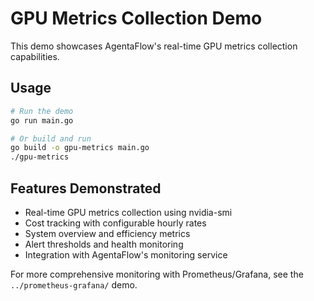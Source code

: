 # GPU Metrics Collection Demo

This demo showcases AgentaFlow's real-time GPU metrics collection capabilities.

## Usage

```bash
# Run the demo
go run main.go

# Or build and run
go build -o gpu-metrics main.go
./gpu-metrics
```

## Features Demonstrated

- Real-time GPU metrics collection using nvidia-smi
- Cost tracking with configurable hourly rates
- System overview and efficiency metrics
- Alert thresholds and health monitoring
- Integration with AgentaFlow's monitoring service

For more comprehensive monitoring with Prometheus/Grafana, see the `../prometheus-grafana/` demo.